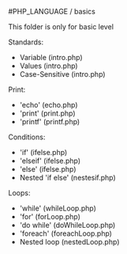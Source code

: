 #PHP_LANGUAGE / basics

This folder is only for basic level

Standards:
  - Variable (intro.php)
  - Values (intro.php)
  - Case-Sensitive (intro.php)

Print:
  - 'echo' (echo.php)
  - 'print' (print.php)
  - 'printf' (printf.php)

Conditions:
  - 'if' (ifelse.php)
  - 'elseif' (ifelse.php)
  - 'else' (ifelse.php)
  - Nested 'if else' (nestesif.php)

Loops:
  - 'while' (whileLoop.php)
  - 'for' (forLoop.php)
  - 'do while' (doWhileLoop.php)
  - 'foreach' (foreachLoop.php)
  - Nested loop (nestedLoop.php)
